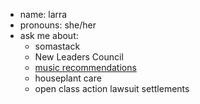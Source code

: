 - name: larra
- pronouns: she/her
- ask me about:
  - somastack 
  - New Leaders Council
  - [music recommendations](https://open.spotify.com/playlist/0t5Rj2psjqDFkqvcLgvxy9?si=6351dd02e3974a19)
  - houseplant care
  - open class action lawsuit settlements


